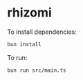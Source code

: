 # rhizomi

To install dependencies:

```bash
bun install
```

To run:

```bash
bun run src/main.ts
```
